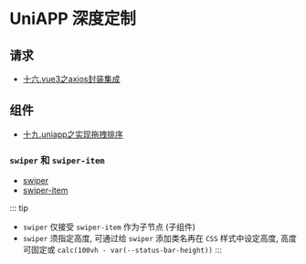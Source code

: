 # UniAPP 深度定制

## 请求

- [十六.vue3之axios封装集成](https://juejin.cn/post/7203601905938579517)

## 组件

- [十九.uniapp之实现拖拽排序](https://juejin.cn/post/7222874734186151973)

### `swiper` 和 `swiper-item`

- [swiper](https://zh.uniapp.dcloud.io/component/swiper.html#swiper)
- [swiper-item](https://zh.uniapp.dcloud.io/component/swiper.html#swiper-item)

::: tip

- `swiper` 仅接受 `swiper-item` 作为子节点 (子组件)
- `swiper` 须指定高度, 可通过给 `swiper` 添加类名再在 `CSS` 样式中设定高度, 高度可固定或 `calc(100vh - var(--status-bar-height))`
  :::
